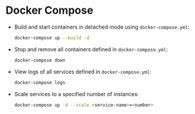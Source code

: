 # Docker Compose

- Build and start containers in detached mode using `docker-compose.yml`:

  ```sh
  docker-compose up --build -d
  ```

- Stop and remove all containers defined in `docker-compose.yml`:

  ```sh
  docker-compose down
  ```

- View logs of all services defined in `docker-compose.yml`:

  ```sh
  docker-compose logs
  ```

- Scale services to a specified number of instances:

  ```sh
  docker-compose up -d --scale <service-name>=<number>
  ```
